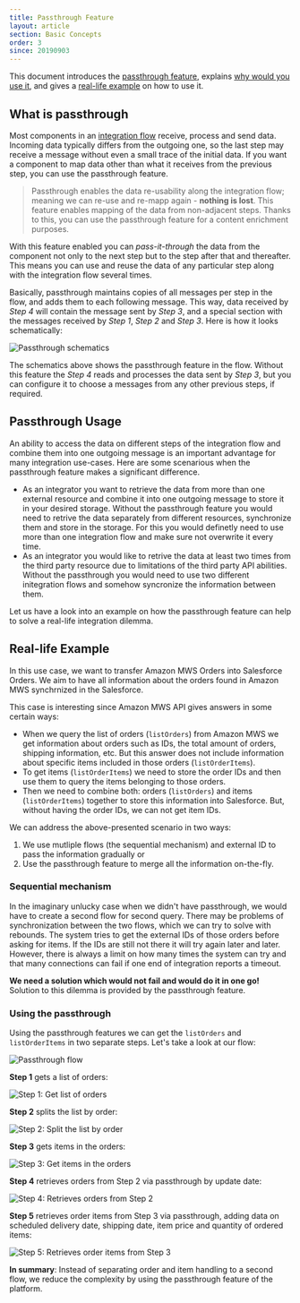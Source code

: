 ```yaml
---
title: Passthrough Feature
layout: article
section: Basic Concepts
order: 3
since: 20190903
---
```


This document introduces the [passthrough feature](#what-is-passthrough),
explains [why would you use it](#passthrough-usage), and gives a
[real-life example](#real-life-example) on how to use it.

## What is passthrough

Most components in an [integration flow](integration-flow) receive, process and
send data. Incoming data typically differs from the outgoing one, so the
last step may receive a message without even a small trace of the initial data.
If you want a component to map data other than what it receives from the previous
step, you can use the passthrough feature.

> Passthrough enables the data re-usability along the integration flow; meaning we
> can re-use and re-mapp again - **nothing is lost**. This feature enables mapping
> of the data from non-adjacent steps. Thanks to this, you can use the passthrough
> feature for a content enrichment purposes.

With this feature enabled you can *pass-it-through* the data from the
component not only to the next step but to the step after that and thereafter. This
means you can use and reuse the data of any particular step along with the
integration flow several times.

Basically, passthrough maintains copies of all messages per step in the flow, and
adds them to each following message. This way, data received by *Step 4* will
contain the message sent by *Step 3*, and a special section with the messages
received by *Step 1*, *Step 2* and *Step 3*. Here is how it looks schematically:

![Passthrough schematics](/assets/img/getting-started/passthrough/passthrough-schematics.png)

The schematics above shows the passthrough feature in the flow. Without this
feature the *Step 4* reads and processes the data sent by *Step 3*, but you can
configure it to choose a messages from any other previous steps, if required.

## Passthrough Usage

An ability to access the data on different steps of the integration flow and
combine them into one outgoing message is an important advantage for many
integration use-cases. Here are some scenarious when the passthrough feature makes
a significant difference.

*   As an integrator you want to retrieve the data from more than one external resource and combine it into one outgoing message to store it in your desired storage. Without the passthrough feature you would need to retrive the data separately from different resources, synchronize them and store in the storage. For this you would definetly need to use more than one integration flow and make sure not overwrite it every time.
*   As an integrator you would like to retrive the data at least two times from the third party resource due to limitations of the third party API abilities. Without the passthrough you would need to use two different initegration flows and somehow syncronize the information between them.

Let us have a look into an example on how the passthrough feature can help to solve
a real-life integration dilemma.

## Real-life Example

In this use case, we want to transfer Amazon MWS Orders into Salesforce Orders.
We aim to have all information about the orders found in Amazon MWS synchrnized in
the Salesforce.

This case is interesting since Amazon MWS API gives answers in some certain ways:

*   When we query the list of orders (`listOrders`) from Amazon MWS we get information about orders such as IDs, the total amount of orders, shipping information, etc. But this answer does not include information about specific items included in those orders (`listOrderItems`).
*   To get items (`listOrderItems`) we need to store the order IDs and then use them to query the items belonging to those orders.
*   Then we need to combine both: orders (`listOrders`) and items (`listOrderItems`) together to store this information into Salesforce. But, without having the order IDs, we can not get item IDs.

We can address the above-presented scenario in two ways:
1.  We use mutliple flows (the sequential mechanism) and external ID to pass the information gradually or
2.  Use the passthrough feature to merge all the information on-the-fly.

### Sequential mechanism

In the imaginary unlucky case when we didn't have passthrough, we would have to
create a second flow for second query. There may be problems of synchronization
between the two flows, which we can try to solve with rebounds. The system tries to
get the external IDs of those orders before asking for items. If the IDs are still
not there it will try again later and later. However, there is always a limit on
how many times the system can try and that many connections can fail if one end
of integration reports a timeout.

**We need a solution which would not fail and would do it in one go!**
Solution to this dilemma is provided by the passthrough feature.

### Using the passthrough

Using the passthrough features we can get the `listOrders` and `listOrderItems` in two
separate steps. Let's take a look at our flow:

![Passthrough flow](/assets/img/getting-started/passthrough/Passthrough_flow.gif)

**Step 1** gets a list of orders:

![Step 1: Get list of orders](/assets/img/getting-started/passthrough/Passthrough-flow-step1.png)

**Step 2** splits the list by order:

![Step 2: Split the list by order](/assets/img/getting-started/passthrough/Passthrough-flow-step2.png)

**Step 3** gets items in the orders:

![Step 3: Get items in the orders](/assets/img/getting-started/passthrough/Passthrough-flow-step3.png)

**Step 4** retrieves orders from Step 2 via passthrough by update date:

![Step 4: Retrieves orders from Step 2](/assets/img/getting-started/passthrough/Passthrough-flow-step4.png)

**Step 5** retrieves order items from Step 3 via passthrough, adding data on
scheduled delivery date, shipping date, item price and quantity of ordered items:

![Step 5: Retrieves order items from Step 3](/assets/img/getting-started/passthrough/Passthrough-flow-step5.png)

**In summary**: Instead of separating order and item handling to a second flow, we
reduce the complexity by using the passthrough feature of the platform.
